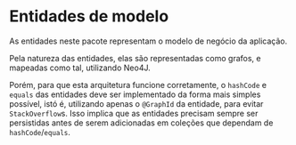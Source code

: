 # Entidades de modelo

As entidades neste pacote representam o modelo de negócio da aplicação.

Pela natureza das entidades, elas são representadas como grafos, e mapeadas como tal, utilizando Neo4J.

Porém, para que esta arquitetura funcione corretamente, o `hashCode` e `equals` das entidades deve ser
implementado da forma mais simples possível, istó é, utilizando apenas o `@GraphId` da entidade, para evitar
`StackOverflow`s. Isso implica que as entidades precisam sempre ser persistidas antes de serem adicionadas em
coleções que dependam de `hashCode`/`equals`.
